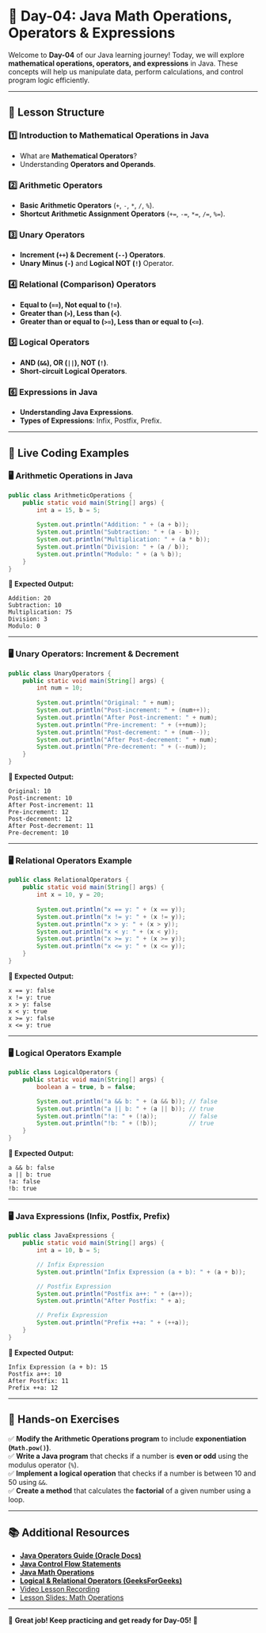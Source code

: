 # **📘 Day-04: Java Math Operations, Operators & Expressions**  
Welcome to **Day-04** of our Java learning journey! Today, we will explore **mathematical operations, operators, and expressions** in Java. These concepts will help us manipulate data, perform calculations, and control program logic efficiently.

---

## **📌 Lesson Structure**
### **1️⃣ Introduction to Mathematical Operations in Java**
- What are **Mathematical Operators**?
- Understanding **Operators and Operands**.

### **2️⃣ Arithmetic Operators**
- **Basic Arithmetic Operators** (`+`, `-`, `*`, `/`, `%`).
- **Shortcut Arithmetic Assignment Operators** (`+=`, `-=`, `*=`, `/=`, `%=`).

### **3️⃣ Unary Operators**
- **Increment (`++`) & Decrement (`--`) Operators**.
- **Unary Minus (`-`)** and **Logical NOT (`!`)** Operator.

### **4️⃣ Relational (Comparison) Operators**
- **Equal to (`==`), Not equal to (`!=`)**.
- **Greater than (`>`), Less than (`<`)**.
- **Greater than or equal to (`>=`), Less than or equal to (`<=`)**.

### **5️⃣ Logical Operators**
- **AND (`&&`), OR (`||`), NOT (`!`)**.
- **Short-circuit Logical Operators**.

### **6️⃣ Expressions in Java**
- **Understanding Java Expressions**.
- **Types of Expressions**: Infix, Postfix, Prefix.

---

## **📜 Live Coding Examples**
### **🖥️ Arithmetic Operations in Java**
```java
public class ArithmeticOperations {
    public static void main(String[] args) {
        int a = 15, b = 5;
        
        System.out.println("Addition: " + (a + b));
        System.out.println("Subtraction: " + (a - b));
        System.out.println("Multiplication: " + (a * b));
        System.out.println("Division: " + (a / b));
        System.out.println("Modulo: " + (a % b));
    }
}
```
**📝 Expected Output:**
```
Addition: 20
Subtraction: 10
Multiplication: 75
Division: 3
Modulo: 0
```

---

### **🖥️ Unary Operators: Increment & Decrement**
```java
public class UnaryOperators {
    public static void main(String[] args) {
        int num = 10;
        
        System.out.println("Original: " + num);
        System.out.println("Post-increment: " + (num++));
        System.out.println("After Post-increment: " + num);
        System.out.println("Pre-increment: " + (++num));
        System.out.println("Post-decrement: " + (num--));
        System.out.println("After Post-decrement: " + num);
        System.out.println("Pre-decrement: " + (--num));
    }
}
```
**📝 Expected Output:**
```
Original: 10
Post-increment: 10
After Post-increment: 11
Pre-increment: 12
Post-decrement: 12
After Post-decrement: 11
Pre-decrement: 10
```

---

### **🖥️ Relational Operators Example**
```java
public class RelationalOperators {
    public static void main(String[] args) {
        int x = 10, y = 20;
        
        System.out.println("x == y: " + (x == y));
        System.out.println("x != y: " + (x != y));
        System.out.println("x > y: " + (x > y));
        System.out.println("x < y: " + (x < y));
        System.out.println("x >= y: " + (x >= y));
        System.out.println("x <= y: " + (x <= y));
    }
}
```
**📝 Expected Output:**
```
x == y: false
x != y: true
x > y: false
x < y: true
x >= y: false
x <= y: true
```

---

### **🖥️ Logical Operators Example**
```java
public class LogicalOperators {
    public static void main(String[] args) {
        boolean a = true, b = false;

        System.out.println("a && b: " + (a && b)); // false
        System.out.println("a || b: " + (a || b)); // true
        System.out.println("!a: " + (!a));         // false
        System.out.println("!b: " + (!b));         // true
    }
}
```
**📝 Expected Output:**
```
a && b: false
a || b: true
!a: false
!b: true
```

---

### **🖥️ Java Expressions (Infix, Postfix, Prefix)**
```java
public class JavaExpressions {
    public static void main(String[] args) {
        int a = 10, b = 5;

        // Infix Expression
        System.out.println("Infix Expression (a + b): " + (a + b));

        // Postfix Expression
        System.out.println("Postfix a++: " + (a++));
        System.out.println("After Postfix: " + a);

        // Prefix Expression
        System.out.println("Prefix ++a: " + (++a));
    }
}
```
**📝 Expected Output:**
```
Infix Expression (a + b): 15
Postfix a++: 10
After Postfix: 11
Prefix ++a: 12
```

---

## **🎯 Hands-on Exercises**
✅ **Modify the Arithmetic Operations program** to include **exponentiation (`Math.pow()`)**.  
✅ **Write a Java program** that checks if a number is **even or odd** using the modulus operator (`%`).  
✅ **Implement a logical operation** that checks if a number is between 10 and 50 using `&&`.  
✅ **Create a method** that calculates the **factorial** of a given number using a loop.  

---

## **📚 Additional Resources**
- **[Java Operators Guide (Oracle Docs)](https://docs.oracle.com/javase/tutorial/java/nutsandbolts/opsummary.html)**
- **[Java Control Flow Statements](https://docs.oracle.com/javase/tutorial/java/nutsandbolts/flow.html)**
- **[Java Math Operations](https://docs.oracle.com/javase/tutorial/java/nutsandbolts/operators.html)**
- **[Logical & Relational Operators (GeeksForGeeks)](https://www.geeksforgeeks.org/operators-in-java/)**
- [Video Lesson Recording](https://us06web.zoom.us/rec/share/SrFn2o0e0o4beMNUpJ3xkZF1nymk2TUGoc5iIaD_-3O51x28c0hfw9goSMBk2NHC.1tmQowhn_uQUhw6M?startTime=1742458331000)
- [Lesson Slides: Math Operations](https://github.com/FW-Zalando-Java-Backend-Engineer/Day-04_Math_Operations/blob/main/Math%20Operations.pdf)

---


🚀 **Great job! Keep practicing and get ready for Day-05!** 🎉
